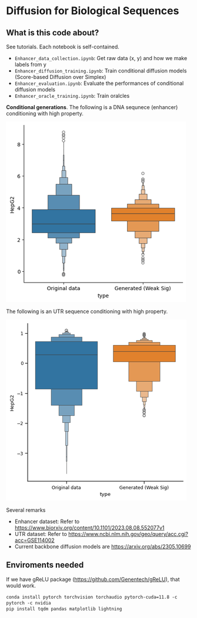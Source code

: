 

# Diffusion for Biological Sequences 

## What is this code about?  

See tutorials. Each notebook is self-contained. 

* ``Enhancer_data_collection.ipynb``: Get raw data (x, y) and how we make labels from y
* ``Enhancer_diffusion_training.ipynb``: Train conditional diffusion models (Score-based Diffusion over Simplex)
* ``Enhancer_evaluation.ipynb``: Evaluate the performances of conditional diffusion models
* ``Enhancer_oracle_training.ipynb``: Train oralcles

**Conditional generations**. The following is a DNA sequnece (enhancer) conditioning with high property.  

![Generated DNA](./media/DNA_high_output.png)

The following is an UTR sequence conditioning with high property. 

![Generated RNA](./media/RNA_output_high.png)


Several remarks 
* Enhancer dataset: Refer to https://www.biorxiv.org/content/10.1101/2023.08.08.552077v1 
* UTR dataset: Refer to https://www.ncbi.nlm.nih.gov/geo/query/acc.cgi?acc=GSE114002
* Current backbone diffusion models are https://arxiv.org/abs/2305.10699


## Enviroments needed 

If we have gReLU package (https://github.com/Genentech/gReLU), that would work. 
```
conda install pytorch torchvision torchaudio pytorch-cuda=11.8 -c pytorch -c nvidia
pip install tqdm pandas matplotlib lightning
```


